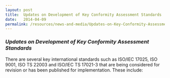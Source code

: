 ```yaml
---
layout: post
title:  Updates on Development of Key Conformity Assessment Standards
date:   2014-04-09
permalink: /resources/news-and-media/Updates-on-Key-Conformity-Assessment-Standard
---
```

### *Updates on Development of Key Conformity Assessment Standards*
There are several key international standards such as ISO/IEC 17025, ISO 9001, ISO TS 22003 and ISO/IEC TS 17021-3 that are being considered for revision or has been published for implementation. These include:
 
